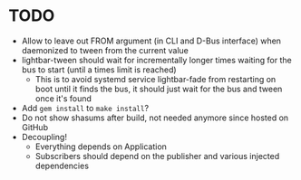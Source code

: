 # TODO

* Allow to leave out FROM argument (in CLI and D-Bus interface) when daemonized to tween from the current value
* lightbar-tween should wait for incrementally longer times waiting for the bus to start (until a times limit is reached)
  * This is to avoid systemd service lightbar-fade from restarting on boot until it finds the bus,
    it should just wait for the bus and tween once it's found
* Add `gem install` to `make install`?
* Do not show shasums after build, not needed anymore since hosted on GitHub
* Decoupling!
  * Everything depends on Application
  * Subscribers should depend on the publisher and various injected dependencies

